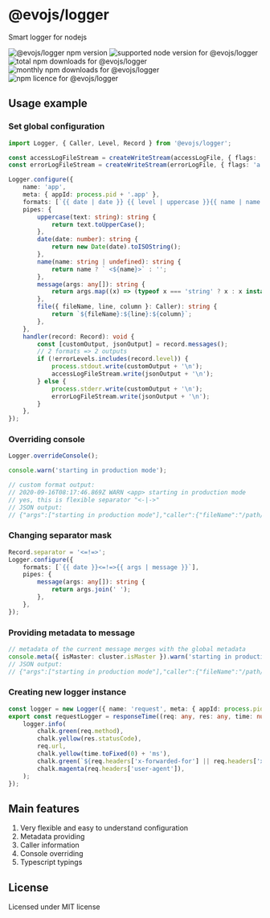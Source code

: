 # @evojs/logger

Smart logger for nodejs

![@evojs/logger npm version](https://img.shields.io/npm/v/@evojs/logger.svg) ![supported node version for @evojs/logger](https://img.shields.io/node/v/@evojs/logger.svg) ![total npm downloads for @evojs/logger](https://img.shields.io/npm/dt/@evojs/logger.svg) ![monthly npm downloads for @evojs/logger](https://img.shields.io/npm/dm/@evojs/logger.svg) ![npm licence for @evojs/logger](https://img.shields.io/npm/l/@evojs/logger.svg)

## Usage example

### Set global configuration

```typescript
import Logger, { Caller, Level, Record } from '@evojs/logger';

const accessLogFileStream = createWriteStream(accessLogFile, { flags: 'a' });
const errorLogFileStream = createWriteStream(errorLogFile, { flags: 'a' });

Logger.configure({
	name: 'app',
	meta: { appId: process.pid + '.app' },
	formats: [`{{ date | date }} {{ level | uppercase }}{{ name | name }} {{ args | message }}<-|->{{ caller | file }}`, 'json'],
	pipes: {
		uppercase(text: string): string {
			return text.toUpperCase();
		},
		date(date: number): string {
			return new Date(date).toISOString();
		},
		name(name: string | undefined): string {
			return name ? ` <${name}>` : '';
		},
		message(args: any[]): string {
			return args.map((x) => (typeof x === 'string' ? x : x instanceof Error ? x.stack : inspect(x, false, null, false))).join('\n');
		},
		file({ fileName, line, column }: Caller): string {
			return `${fileName}:${line}:${column}`;
		},
	},
	handler(record: Record): void {
		const [customOutput, jsonOutput] = record.messages();
		// 2 formats => 2 outputs
		if (!errorLevels.includes(record.level)) {
			process.stdout.write(customOutput + '\n');
			accessLogFileStream.write(jsonOutput + '\n');
		} else {
			process.stderr.write(customOutput + '\n');
			errorLogFileStream.write(jsonOutput + '\n');
		}
	},
});
```

### Overriding console

```typescript
Logger.overrideConsole();

console.warn('starting in production mode');

// custom format output:
// 2020-09-16T08:17:46.869Z WARN <app> starting in production mode                                        /path/to/project/index.ts:45:17
// yes, this is flexible separator "<-|->"
// JSON output:
// {"args":["starting in production mode"],"caller":{"fileName":"/path/to/project/index.ts","methodName":"","functionName":"","typeName":"Object","line":45,"column":17,"evalOrigin":"","isToplevel":false,"isEval":false,"isNative":false,"isConstructor":false},"date":1600244266869,"level":"debug","metadata":{"appId":"12345.app"},"name":"app"}
```

### Changing separator mask

```typescript
Record.separator = '<=!=>';
Logger.configure({
	formats: [`{{ date }}<=!=>{{ args | message }}`],
	pipes: {
		message(args: any[]): string {
			return args.join(' ');
		},
	},
});
```

### Providing metadata to message

```typescript
// metadata of the current message merges with the global metadata
console.meta({ isMaster: cluster.isMaster }).warn('starting in production mode');
// JSON output:
// {"args":["starting in production mode"],"caller":{"fileName":"/path/to/project/index.ts","methodName":"","functionName":"","typeName":"Object","line":45,"column":17,"evalOrigin":"","isToplevel":false,"isEval":false,"isNative":false,"isConstructor":false},"date":1600244266869,"level":"debug","metadata":{"appId":"12345.app","isMaster":true},"name":"app"}
```

### Creating new logger instance

```typescript
const logger = new Logger({ name: 'request', meta: { appId: process.pid + '.app' } });
export const requestLogger = responseTime((req: any, res: any, time: number) => {
	logger.info(
		chalk.green(req.method),
		chalk.yellow(res.statusCode),
		req.url,
		chalk.yellow(time.toFixed(0) + 'ms'),
		chalk.green(`${req.headers['x-forwarded-for'] || req.headers['x-real-ip'] || req.connection.remoteAddress}`),
		chalk.magenta(req.headers['user-agent']),
	);
});
```

## Main features

1. Very flexible and easy to understand configuration
2. Metadata providing
3. Caller information
4. Console overriding
5. Typescript typings

## License

Licensed under MIT license

